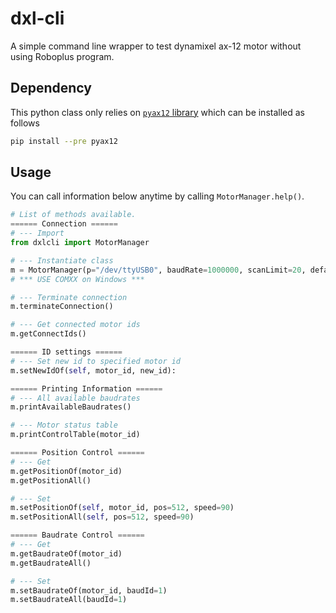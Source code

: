 # dxl-cli

A simple command line wrapper to test dynamixel ax-12 motor without using Roboplus program.

## Dependency

This python class only relies on [`pyax12` library](https://github.com/jeremiedecock/pyax12) which can be installed as follows

```sh
pip install --pre pyax12
```

## Usage

You can call information below anytime by calling `MotorManager.help()`.

```python
# List of methods available.
====== Connection ======
# --- Import
from dxlcli import MotorManager

# --- Instantiate class
m = MotorManager(p="/dev/ttyUSB0", baudRate=1000000, scanLimit=20, defaultSpeed=90)
# *** USE COMXX on Windows ***

# --- Terminate connection
m.terminateConnection()

# --- Get connected motor ids
m.getConnectIds()

====== ID settings ======
# --- Set new id to specified motor id
m.setNewIdOf(self, motor_id, new_id):

====== Printing Information ======
# --- All available baudrates
m.printAvailableBaudrates()

# --- Motor status table
m.printControlTable(motor_id)

====== Position Control ======
# --- Get
m.getPositionOf(motor_id)
m.getPositionAll()

# --- Set
m.setPositionOf(self, motor_id, pos=512, speed=90)
m.setPositionAll(self, pos=512, speed=90)

====== Baudrate Control ======
# --- Get
m.getBaudrateOf(motor_id)
m.getBaudrateAll()

# --- Set
m.setBaudrateOf(motor_id, baudId=1)
m.setBaudrateAll(baudId=1)
```